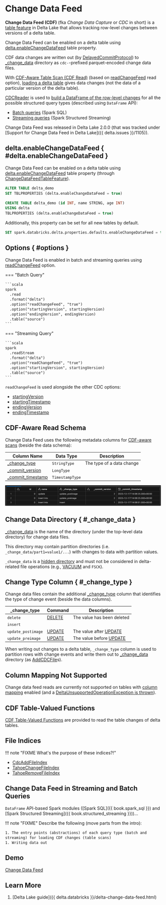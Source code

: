 # Change Data Feed

**Change Data Feed (CDF)** (fka _Change Data Capture_ or _CDC_ in short) is a [table feature](ChangeDataFeedTableFeature.md) in Delta Lake that allows tracking row-level changes between versions of a delta table.

Change Data Feed can be enabled on a delta table using [delta.enableChangeDataFeed](#delta.enableChangeDataFeed) table property.

CDF data changes are written out (by [DelayedCommitProtocol](../DelayedCommitProtocol.md)) to [_change_data](#_change_data) directory as `cdc-`-prefixed parquet-encoded change data files.

With [CDF-Aware Table Scan (CDF Read)](CDCReaderImpl.md#isCDCRead) (based on [readChangeFeed](../spark-connector/options.md#readChangeFeed) read option), [loading a delta table](../spark-connector/DeltaDataSource.md#RelationProvider-createRelation) gives data changes (not the data of a particular version of the delta table).

[CDCReader](CDCReader.md) is used to [build a DataFrame of the row-level changes](CDCReaderImpl.md#changesToDF) for all the possible structured query types (described using `DataFrame` API):

* [Batch queries](DeltaCDFRelation.md#buildScan) (Spark SQL)
* [Streaming queries](../spark-connector/DeltaSourceBase.md#createDataFrameBetweenOffsets) (Spark Structured Streaming)

Change Data Feed was released in Delta Lake 2.0.0 (that was tracked under [Support for Change Data Feed in Delta Lake]({{ delta.issues }}/1105)).

## delta.enableChangeDataFeed { #delta.enableChangeDataFeed }

Change Data Feed can be enabled on a delta table using [delta.enableChangeDataFeed](../DeltaConfigs.md#enableChangeDataFeed) table property (through [ChangeDataFeedTableFeature](ChangeDataFeedTableFeature.md)).

```sql
ALTER TABLE delta_demo
SET TBLPROPERTIES (delta.enableChangeDataFeed = true)
```

```sql
CREATE TABLE delta_demo (id INT, name STRING, age INT)
USING delta
TBLPROPERTIES (delta.enableChangeDataFeed = true)
```

Additionally, this property can be set for all new tables by default.

```sql
SET spark.databricks.delta.properties.defaults.enableChangeDataFeed = true;
```

## <span id="readChangeFeed"> Options { #options }

Change Data Feed is enabled in batch and streaming queries using [readChangeFeed](../spark-connector/DeltaDataSource.md#readChangeFeed) option.

=== "Batch Query"

    ```scala
    spark
      .read
      .format("delta")
      .option("readChangeFeed", "true")
      .option("startingVersion", startingVersion)
      .option("endingVersion", endingVersion)
      .table("source")
    ```

=== "Streaming Query"

    ```scala
    spark
      .readStream
      .format("delta")
      .option("readChangeFeed", "true")
      .option("startingVersion", startingVersion)
      .table("source")
    ```

`readChangeFeed` is used alongside the other CDC options:

* [startingVersion](../spark-connector/DeltaDataSource.md#CDC_START_VERSION_KEY)
* [startingTimestamp](../spark-connector/DeltaDataSource.md#CDC_START_TIMESTAMP_KEY)
* [endingVersion](../spark-connector/DeltaDataSource.md#CDC_END_VERSION_KEY)
* [endingTimestamp](../spark-connector/DeltaDataSource.md#CDC_END_TIMESTAMP_KEY)

## CDF-Aware Read Schema

Change Data Feed uses the following metadata columns for [CDF-aware scans](CDCReaderImpl.md#cdcReadSchema) (beside the data schema):

Column Name | Data Type | Description
------------|-----------|------------
 [_change_type](CDCReader.md#CDC_TYPE_COLUMN_NAME) | `StringType` | The type of a data change
 [_commit_version](CDCReader.md#CDC_COMMIT_VERSION) | `LongType` |
 [_commit_timestamp](CDCReader.md#CDC_COMMIT_TIMESTAMP) | `TimestampType` |

![CDF-Aware Read Schema](../images/cdf-metadata-columns.png)

## Change Data Directory { #_change_data }

[_change_data](CDCReader.md#_change_data) is the name of the directory (under the top-level data directory) for change data files.

This directory may contain partition directories (i.e. `_change_data/part1=value1/...`) with changes to data with partition values.

`_change_data` is a [hidden directory](../DeltaTableUtils.md#isHiddenDirectory) and must not be considered in delta-related file operations (e.g., [VACUUM](../commands/vacuum/index.md) and `FSCK`).

## Change Type Column { #_change_type }

Change data files contain the additional [_change_type](CDCReader.md#_change_type) column that identifies the type of change event (beside the data columns).

 _change_type | Command | Description
--------------|---------|------------
 `delete` | [DELETE](../commands/delete/index.md) | The value has been deleted
 `insert` | |
 `update_postimage` | [UPDATE](../commands/update/index.md) | The value after [UPDATE](../commands/update/index.md)
 `update_preimage` | [UPDATE](../commands/update/index.md) | The value before [UPDATE](../commands/update/index.md)

When writing out changes to a delta table, `_change_type` column is used to partition rows with change events and write them out to [_change_data](#_change_data) directory (as [AddCDCFile](../AddCDCFile.md)s).

## Column Mapping Not Supported

Change data feed reads are currently not supported on tables with [column mapping](../column-mapping/index.md) enabled (and a [DeltaUnsupportedOperationException is thrown](CDCReaderImpl.md#changesToDF)).

## CDF Table-Valued Functions

[CDF Table-Valued Functions](../table-valued-functions/index.md) are provided to read the table changes of delta tables.

## File Indices

!!! note "FIXME What's the purpose of these indices?!"

* [CdcAddFileIndex](CdcAddFileIndex.md)
* [TahoeChangeFileIndex](TahoeChangeFileIndex.md)
* [TahoeRemoveFileIndex](TahoeRemoveFileIndex.md)

## Change Data Feed in Streaming and Batch Queries

`DataFrame` API-based Spark modules ([Spark SQL]({{ book.spark_sql }}) and [Spark Structured Streaming]({{ book.structured_streaming }}))...

!!! note "FIXME"
    Describe the following (move parts from the intro):

    1. The entry points (abstractions) of each query type (batch and streaming) for loading CDF changes (table scans)
    1. Writing data out

## Demo

[Change Data Feed](../demo/change-data-feed.md)

## Learn More

1. [Delta Lake guide]({{ delta.databricks }}/delta-change-data-feed.html)

